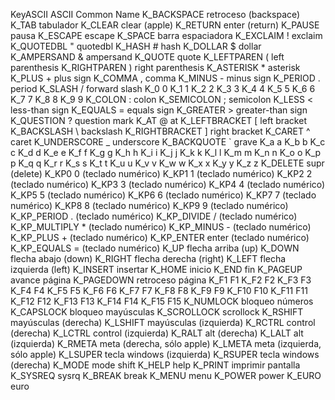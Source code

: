 KeyASCII      ASCII   Common Name
K_BACKSPACE           retroceso (backspace)
K_TAB                 tabulador
K_CLEAR               clear (apple)
K_RETURN              enter (return)
K_PAUSE               pausa
K_ESCAPE              escape
K_SPACE               barra espaciadora
K_EXCLAIM     !       exclaim
K_QUOTEDBL    "       quotedbl
K_HASH        #       hash
K_DOLLAR      $       dollar
K_AMPERSAND   &       ampersand
K_QUOTE               quote
K_LEFTPAREN   (       left parenthesis
K_RIGHTPAREN  )       right parenthesis
K_ASTERISK    *       asterisk
K_PLUS        +       plus sign
K_COMMA       ,       comma
K_MINUS       -       minus sign
K_PERIOD      .       period
K_SLASH       /       forward slash
K_0                   0
K_1                   1
K_2                   2
K_3                   3
K_4                   4
K_5                   5
K_6                   6
K_7                   7
K_8                   8
K_9                   9
K_COLON       :       colon
K_SEMICOLON   ;       semicolon
K_LESS        <       less-than sign
K_EQUALS      =       equals sign
K_GREATER     >       greater-than sign
K_QUESTION    ?       question mark
K_AT          @       at
K_LEFTBRACKET [       left bracket
K_BACKSLASH   \       backslash
K_RIGHTBRACKET ]      right bracket
K_CARET       ^       caret
K_UNDERSCORE  _       underscore
K_BACKQUOTE   `       grave
K_a                   a
K_b                   b
K_c                   c
K_d                   d
K_e                   e
K_f                   f
K_g                   g
K_h                   h
K_i                   i
K_j                   j
K_k                   k
K_l                   l
K_m                   m
K_n                   n
K_o                   o
K_p                   p
K_q                   q
K_r                   r
K_s                   s
K_t                   t
K_u                   u
K_v                   v
K_w                   w
K_x                   x
K_y                   y
K_z                   z
K_DELETE              supr (delete)
K_KP0                 0 (teclado numérico)
K_KP1                 1 (teclado numérico)
K_KP2                 2 (teclado numérico)
K_KP3                 3 (teclado numérico)
K_KP4                 4 (teclado numérico)
K_KP5                 5 (teclado numérico)
K_KP6                 6 (teclado numérico)
K_KP7                 7 (teclado numérico)
K_KP8                 8 (teclado numérico)
K_KP9                 9 (teclado numérico)
K_KP_PERIOD           . (teclado numérico)
K_KP_DIVIDE           / (teclado numérico)
K_KP_MULTIPLY         * (teclado numérico)
K_KP_MINUS            - (teclado numérico)
K_KP_PLUS             + (teclado numérico)
K_KP_ENTER            enter (teclado numérico)
K_KP_EQUALS           = (teclado numérico)
K_UP                  flecha arriba (up)
K_DOWN                flecha abajo (down)
K_RIGHT               flecha derecha (right)
K_LEFT                flecha izquierda (left)
K_INSERT              insertar
K_HOME                inicio
K_END                 fin
K_PAGEUP              avance página
K_PAGEDOWN            retroceso página
K_F1                  F1
K_F2                  F2
K_F3                  F3
K_F4                  F4
K_F5                  F5
K_F6                  F6
K_F7                  F7
K_F8                  F8
K_F9                  F9
K_F10                 F10
K_F11                 F11
K_F12                 F12
K_F13                 F13
K_F14                 F14
K_F15                 F15
K_NUMLOCK             bloqueo números
K_CAPSLOCK            bloqueo mayúsculas
K_SCROLLOCK           scrollock
K_RSHIFT              mayúsculas (derecha)
K_LSHIFT              mayúsculas (izquierda)
K_RCTRL               control (derecha)
K_LCTRL               control (izquierda)
K_RALT                alt (derecha)
K_LALT                alt (izquierda)
K_RMETA               meta (derecha, sólo apple)
K_LMETA               meta (izquierda, sólo apple)
K_LSUPER              tecla windows (izquierda)
K_RSUPER              tecla windows (derecha)
K_MODE                mode shift
K_HELP                help
K_PRINT               imprimir pantalla
K_SYSREQ              sysrq
K_BREAK               break
K_MENU                menu
K_POWER               power
K_EURO                euro
